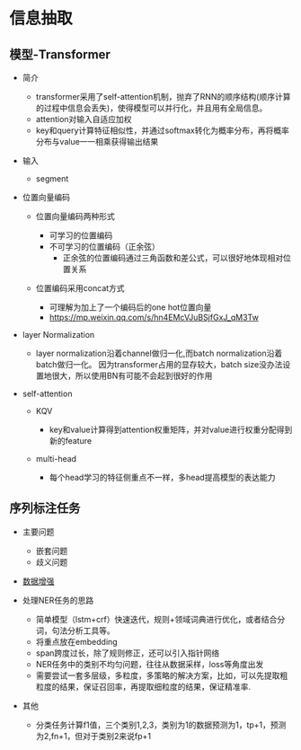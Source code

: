 # 信息抽取

## 模型-Transformer
* 简介
  * transformer采用了self-attention机制，抛弃了RNN的顺序结构(顺序计算的过程中信息会丢失)，使得模型可以并行化，并且用有全局信息。
  * attention对输入自适应加权
  * key和query计算特征相似性，并通过softmax转化为概率分布，再将概率分布与value一一相乘获得输出结果
* 输入
  * segment
* 位置向量编码
  * 位置向量编码两种形式
    * 可学习的位置编码
    * 不可学习的位置编码（正余弦）
        * 正余弦的位置编码通过三角函数和差公式，可以很好地体现相对位置关系
    
  * 位置编码采用concat方式
      * 可理解为加上了一个编码后的one hot位置向量
      * https://mp.weixin.qq.com/s/hn4EMcVJuBSjfGxJ_qM3Tw
      

* layer Normalization
  * layer normalization沿着channel做归一化,而batch normalization沿着batch做归一化。
  因为transformer占用的显存较大，batch size没办法设置地很大，所以使用BN有可能不会起到很好的作用
    
* self-attention
  * KQV
    * key和value计算得到attention权重矩阵，并对value进行权重分配得到新的feature

  * multi-head
    * 每个head学习的特征侧重点不一样，多head提高模型的表达能力
  

## 序列标注任务
* 主要问题
  * 嵌套问题
  * 歧义问题


* [数据增强](../数据增强/文本数据增强/文本数据增强.md)

  
* 处理NER任务的思路
  * 简单模型（lstm+crf）快速迭代，规则+领域词典进行优化，或者结合分词，句法分析工具等。
  * 将重点放在embedding
  * span跨度过长，除了规则修正，还可以引入指针网络
  * NER任务中的类别不均匀问题，往往从数据采样，loss等角度出发
  * 需要尝试一套多层级，多粒度，多策略的解决方案，比如，可以先提取粗粒度的结果，保证召回率，再提取细粒度的结果，保证精准率.

* 其他
  * 分类任务计算f1值，三个类别1,2,3，类别为1的数据预测为1，tp+1，预测为2,fn+1，但对于类别2来说fp+1
  